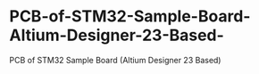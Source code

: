 # PCB-of-STM32-Sample-Board-Altium-Designer-23-Based-
PCB of STM32 Sample Board (Altium Designer 23 Based)
